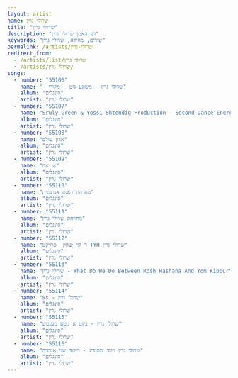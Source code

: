 ```yaml
---
layout: artist
name: שרולי גרין
title: "שרולי גרין"
description: "דף האמן שרולי גרין"
keywords: "שירים, מוזיקה, שרולי גרין"
permalink: /artists/שרולי-גרין
redirect_from:
  - /artists/list/שרולי גרין
  - /artists/שרולי-גרין/
songs:
  - number: "55106"
    name: "- שרולי גרין - משוגע גוט - מקורי"
    album: "סינגלים"
    artist: "שרולי גרין"
  - number: "55107"
    name: "Sruly Green & Yossi Shtendig Production - Second Dance Energy   שרולי גרין"
    album: "סינגלים"
    artist: "שרולי גרין"
  - number: "55108"
    name: "אדון עולם"
    album: "סינגלים"
    artist: "שרולי גרין"
  - number: "55109"
    name: "או אה"
    album: "סינגלים"
    artist: "שרולי גרין"
  - number: "55110"
    name: "מחרוזת דאנס אנרגטית"
    album: "סינגלים"
    artist: "שרולי גרין"
  - number: "55111"
    name: "מחרוזת שרולי גרין"
    album: "סינגלים"
    artist: "שרולי גרין"
  - number: "55112"
    name: "ר לוי יצחק  פרויקט TYH שרולי גרין"
    album: "סינגלים"
    artist: "שרולי גרין"
  - number: "55113"
    name: "שרולי גרין - What Do We Do Between Rosh Hashana And Yom Kippur"
    album: "סינגלים"
    artist: "שרולי גרין"
  - number: "55114"
    name: "שרולי גרין - אָאַ"
    album: "סינגלים"
    artist: "שרולי גרין"
  - number: "55115"
    name: "שרולי גרין - ביזט א גיטע מענטש"
    album: "סינגלים"
    artist: "שרולי גרין"
  - number: "55116"
    name: "שרולי גרין ויוסי שטנדיג - ריקוד שני אנרגיה"
    album: "סינגלים"
    artist: "שרולי גרין"
---
```

